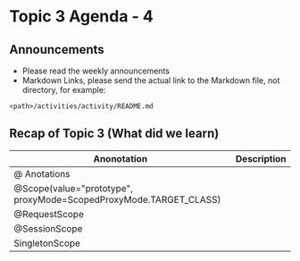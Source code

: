 # Topic 3 Agenda - 4

## Announcements

- Please read the weekly announcements
- Markdown Links, please send the actual link to the Markdown file, not directory, for example:  

```
<path>/activities/activity/README.md
```

## Recap of Topic 3 (What did we learn)

|Anonotation|Description|
|--|--|
|@ Anotations||
|@Scope(value="prototype", proxyMode=ScopedProxyMode.TARGET_CLASS)||
|@RequestScope||
|@SessionScope||
|SingletonScope||
